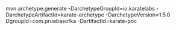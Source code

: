 mvn archetype:generate -DarchetypeGroupId=io.karatelabs -DarchetypeArtifactId=karate-archetype -DarchetypeVersion=1.5.0 DgroupId=com.pruebasofka -DartifactId=karate-poc
